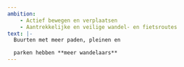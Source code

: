 ```yaml
---
ambition: 
    - Actief bewegen en verplaatsen
    - Aantrekkelijke en veilige wandel- en fietsroutes
text: |-
  Buurten met meer paden, pleinen en

  parken hebben **meer wandelaars**
---
```

